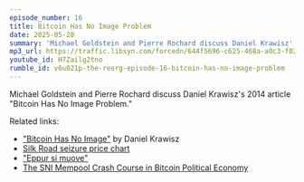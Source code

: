 ```yaml
---
episode_number: 16
title: Bitcoin Has No Image Problem
date: 2025-05-28
summary: 'Michael Goldstein and Pierre Rochard discuss Daniel Krawisz''s 2014 article "Bitcoin Has No Image Problem."'
mp3_url: https://traffic.libsyn.com/forcedn/644f5696-c625-468a-a0c3-f02493f7b768/thereorg-ep016-bitcoin-has-no-image-problem.mp3
youtube_id: H7Zailg2tno
rumble_id: v6u021p-the-reorg-episode-16-bitcoin-has-no-image-problem
---
```


Michael Goldstein and Pierre Rochard discuss Daniel Krawisz's 2014 article "Bitcoin Has No Image Problem."

Related links:

- ["Bitcoin Has No Image"](/mempool/bitcoin-has-no-image-problem/) by Daniel Krawisz
- [Silk Road seizure price chart](<https://en.wikipedia.org/wiki/Silk_Road_(marketplace)#/media/File:Bitcoin_October_2013.png>)
- ["Eppur si muove"](https://en.wikipedia.org/wiki/And_yet_it_moves)
- [The SNI Mempool Crash Course in Bitcoin Political Economy](/crash-course/)
